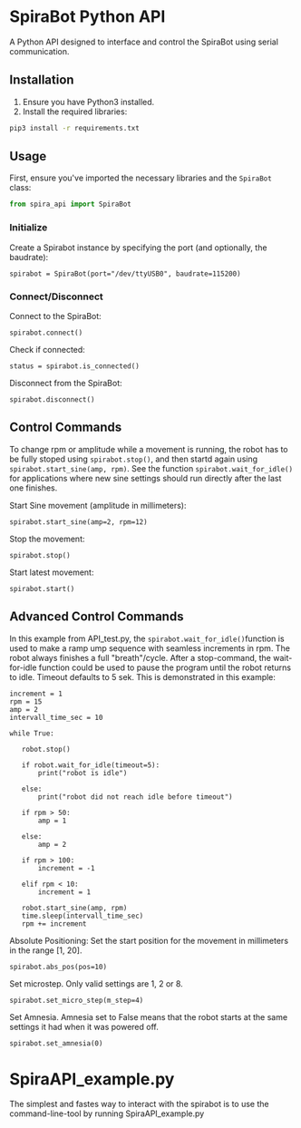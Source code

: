 # SpiraBot Python API

A Python API designed to interface and control the SpiraBot using serial communication.

## Installation

1. Ensure you have Python3 installed.
2. Install the required libraries:

```bash
pip3 install -r requirements.txt
```

## Usage

First, ensure you've imported the necessary libraries and the `SpiraBot` class:
```python
from spira_api import SpiraBot
```


### Initialize
Create a Spirabot instance by specifying the port (and optionally, the baudrate):
```
spirabot = SpiraBot(port="/dev/ttyUSB0", baudrate=115200)
````

### Connect/Disconnect
Connect to the SpiraBot:
````
spirabot.connect()
````

Check if connected:
```
status = spirabot.is_connected()
```
Disconnect from the SpiraBot:
````
spirabot.disconnect()
`````
## Control Commands
To change rpm or amplitude while a movement is running, the robot has to be fully stoped using ``spirabot.stop()``, and then startd again using ``spirabot.start_sine(amp, rpm)``. See the function ``spirabot.wait_for_idle()`` for applications where new sine settings should run directly after the last one finishes.

Start Sine movement (amplitude in millimeters):
````
spirabot.start_sine(amp=2, rpm=12)
````
Stop the movement:
````
spirabot.stop()
````

Start latest movement:
````
spirabot.start()
````

## Advanced Control Commands

In this example from API_test.py, the ``spirabot.wait_for_idle()``function is used to make a ramp ump sequence with seamless increments in rpm. The robot always finishes a full "breath"/cycle. After a stop-command, the wait-for-idle function could be used to pause the program until the robot returns to idle. Timeout defaults to 5 sek. This is demonstrated in this example:
 ````
increment = 1
rpm = 15
amp = 2
intervall_time_sec = 10

while True:

    robot.stop()
        
    if robot.wait_for_idle(timeout=5):
        print("robot is idle")

    else:
        print("robot did not reach idle before timeout")
        
    if rpm > 50:
        amp = 1
        
    else:
        amp = 2

    if rpm > 100:
        increment = -1

    elif rpm < 10:
        increment = 1

    robot.start_sine(amp, rpm)
    time.sleep(intervall_time_sec)
    rpm += increment
````
Absolute Positioning:
Set the start position for the movement in millimeters in the range [1, 20].
````
spirabot.abs_pos(pos=10)
````

Set microstep. Only valid settings are 1, 2 or 8.
````
spirabot.set_micro_step(m_step=4)
````

Set Amnesia. Amnesia set to False means that the robot starts at the same settings it had when it was powered off.
`````
spirabot.set_amnesia(0)

`````

# SpiraAPI_example.py

The simplest and fastes way to interact with the spirabot is to use the command-line-tool by running SpiraAPI_example.py